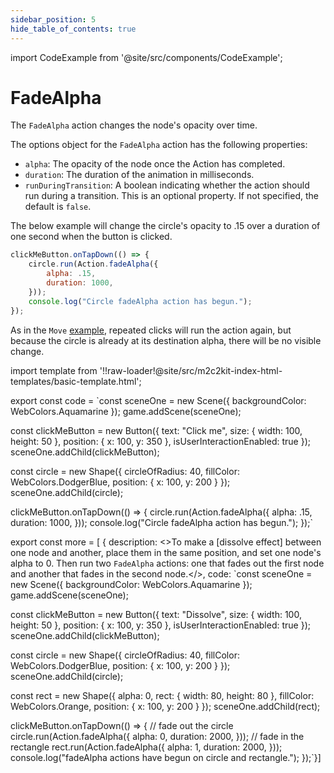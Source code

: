 ```yaml
---
sidebar_position: 5
hide_table_of_contents: true
---
```


import CodeExample from '@site/src/components/CodeExample';

# FadeAlpha

The `FadeAlpha` action changes the node's opacity over time.

The options object for the `FadeAlpha` action has the following properties:

- `alpha`: The opacity of the node once the Action has completed.
- `duration`: The duration of the animation in milliseconds.
- `runDuringTransition`: A boolean indicating whether the action should run during a transition. This is an optional property. If not specified, the default is `false`.

The below example will change the circle's opacity to .15 over a duration of one second when the button is clicked.

```js
clickMeButton.onTapDown(() => {
    circle.run(Action.fadeAlpha({
        alpha: .15,
        duration: 1000,
    }));
    console.log("Circle fadeAlpha action has begun.");
});
```

As in the `Move` [example](./move.md), repeated clicks will run the action again, but because the circle is already at its destination alpha, there will be no visible change.

import template from '!!raw-loader!@site/src/m2c2kit-index-html-templates/basic-template.html';

export const code = `const sceneOne = new Scene({ backgroundColor: WebColors.Aquamarine });
game.addScene(sceneOne);
 
const clickMeButton = new Button({
    text: "Click me",
    size: { width: 100, height: 50 },
    position: { x: 100, y: 350 },
    isUserInteractionEnabled: true
});
sceneOne.addChild(clickMeButton);
 
const circle = new Shape({
    circleOfRadius: 40,
    fillColor: WebColors.DodgerBlue,
    position: { x: 100, y: 200 }
});
sceneOne.addChild(circle);
 
clickMeButton.onTapDown(() => {
    circle.run(Action.fadeAlpha({
        alpha: .15,
        duration: 1000,
    }));
    console.log("Circle fadeAlpha action has begun.");
});`

export const more = [
{ description: <>To make a [dissolve effect] between one node and another, place them in the same position, and set one node's alpha to 0. Then run two <code>FadeAlpha</code> actions: one that fades out the first node and another that fades in the second node.</>,
code: `const sceneOne = new Scene({ backgroundColor: WebColors.Aquamarine });
game.addScene(sceneOne);
 
const clickMeButton = new Button({
    text: "Dissolve",
    size: { width: 100, height: 50 },
    position: { x: 100, y: 350 },
    isUserInteractionEnabled: true
});
sceneOne.addChild(clickMeButton);
 
const circle = new Shape({
    circleOfRadius: 40,
    fillColor: WebColors.DodgerBlue,
    position: { x: 100, y: 200 }
});
sceneOne.addChild(circle);
 
const rect = new Shape({
    alpha: 0,
    rect: { width: 80, height: 80 },
    fillColor: WebColors.Orange,
    position: { x: 100, y: 200 }
});
sceneOne.addChild(rect);
   
clickMeButton.onTapDown(() => {
    // fade out the circle
    circle.run(Action.fadeAlpha({
        alpha: 0,
        duration: 2000,
    }));
    // fade in the rectangle
    rect.run(Action.fadeAlpha({
        alpha: 1,
        duration: 2000,
    }));
    console.log("fadeAlpha actions have begun on circle and rectangle.");
});`}]

<CodeExample code={code} more={more} template={template} console="true"/>
